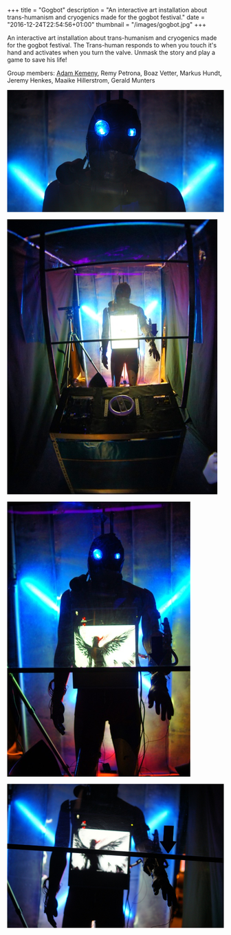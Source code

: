 +++
title = "Gogbot"
description = "An interactive art installation about trans-humanism and cryogenics made for the gogbot festival."
date = "2016-12-24T22:54:56+01:00"
thumbnail = "/images/gogbot.jpg"
+++

An interactive art installation about trans-humanism and cryogenics made for the gogbot festival.
The Trans-human responds to when you touch it's hand and activates when you turn the valve.
Unmask the story and play a game to save his life!

Group members: [Adam Kemeny](http://adamk.net/), Remy Petrona, Boaz Vetter, Markus Hundt, Jeremy Henkes, Maaike Hillerstrom, Gerald Munters

![gogbot1](gogbot1.jpg)

![gogbot2](gogbot2.jpg)

![gogbot3](gogbot3.jpg)

![gogbot4](gogbot4.jpg)
